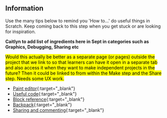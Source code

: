 ## Information

Use the many tips below to remind you 'How to...' do useful things in Scratch. Keep coming back to this step when you get stuck or are looking for inspiration.

**Caitlyn to add list of ingredients here in Sept in categories such as Graphics, Debugging, Sharing etc**

<mark>Would this actually be better as a separate page (or pages) outside the project that we link to so that learners can have it open in a separate tab and also access it when they want to make independent projects in the future? Then it could be linked to from within the Make step and the Share step. Needs some UX work.</mark>

+ [Paint editor](https://learning-admin.raspberrypi.org/en/projects/getting-started-scratch/6){:target="_blank"}
+ [Useful code](https://learning-admin.raspberrypi.org/en/projects/getting-started-scratch/4){:target="_blank"}
+ [Block reference](https://learning-admin.raspberrypi.org/en/projects/getting-started-scratch/5){:target="_blank"}
+ [Backpack](https://learning-admin.raspberrypi.org/en/projects/getting-started-scratch/9){:target="_blank"}
+ [Sharing and commenting](https://learning-admin.raspberrypi.org/en/projects/getting-started-scratch/10){:target="_blank"}
